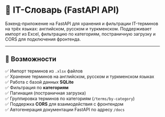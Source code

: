 # 📘 IT-Словарь (FastAPI API)

Бэкенд-приложение на FastAPI для хранения и фильтрации IT-терминов на трёх языках: английском, русском и туркменском. Поддерживает импорт из Excel, фильтрацию по категориям, постраничную загрузку и CORS для подключения фронтенда.

---

## 🚀 Возможности

✅ Импорт терминов из `.xlsx` файлов  
✅ Хранение терминов на английском, русском и туркменском языках  
✅ Работа с базой данных **SQLite**  
✅ Фильтрация по **категориям**  
✅ Пагинация (постраничная загрузка)  
✅ Группировка терминов по категориям (`/terms/by-category`)  
✅ Поддержка **CORS** для взаимодействия с фронтендом  
✅ Автогенерация документации FastAPI по адресу `/docs`
